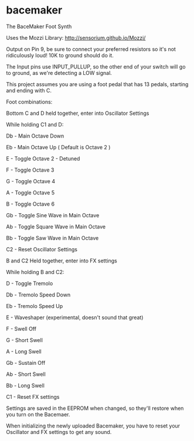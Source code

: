 # bacemaker


The BaceMaker Foot Synth

Uses the Mozzi Library: http://sensorium.github.io/Mozzi/

Output on Pin 9, be sure to connect your preferred resistors so it's not ridiculously loud! 10K to ground should do it.

The Input pins use INPUT_PULLUP, so the other end of your switch will go to ground, as we're detecting a LOW signal.

This project assumes you are using a foot pedal that has 13 pedals, starting and ending with C.

Foot combinations:

Bottom C and D held together, enter into Oscillator Settings

While holding C1 and D:

Db - Main Octave Down

Eb - Main Octave Up
  ( Default is Octave 2 )
  
E - Toggle Octave 2 - Detuned

F - Toggle Octave 3

G - Toggle Octave 4

A - Toggle Octave 5

B - Toggle Octave 6

Gb - Toggle Sine Wave in Main Octave

Ab - Toggle Square Wave in Main Octave

Bb - Toggle Saw Wave in Main Octave

C2 - Reset Oscillator Settings



B and C2 Held together, enter into FX settings

While holding B and C2:

D - Toggle Tremolo

Db - Tremolo Speed Down

Eb - Tremolo Speed Up

E - Waveshaper (experimental, doesn't sound that great)

F - Swell Off

G - Short Swell

A - Long Swell

Gb - Sustain Off

Ab - Short Swell

Bb - Long Swell

C1 - Reset FX settings


Settings are saved in the EEPROM when changed, so they'll restore when you turn on the Bacemaer.

When initializing the newly uploaded Bacemaker, you have to reset your Oscillator and FX settings to get any sound. 
